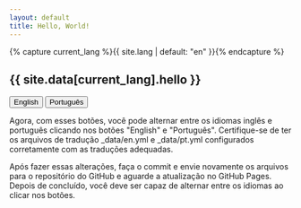 ```yaml
---
layout: default
title: Hello, World!
---
```


{% capture current_lang %}{{ site.lang | default: "en" }}{% endcapture %}
<h2>{{ site.data[current_lang].hello }}</h2>

<button onclick="changeLanguage('en')">English</button>
<button onclick="changeLanguage('pt')">Português</button>

<script>
function changeLanguage(lang) {
    document.querySelector('h2').textContent = site.data[lang].hello;
}
</script>
Agora, com esses botões, você pode alternar entre os idiomas inglês e português clicando nos botões "English" e "Português". Certifique-se de ter os arquivos de tradução _data/en.yml e _data/pt.yml configurados corretamente com as traduções adequadas.

Após fazer essas alterações, faça o commit e envie novamente os arquivos para o repositório do GitHub e aguarde a atualização no GitHub Pages. Depois de concluído, você deve ser capaz de alternar entre os idiomas ao clicar nos botões.






